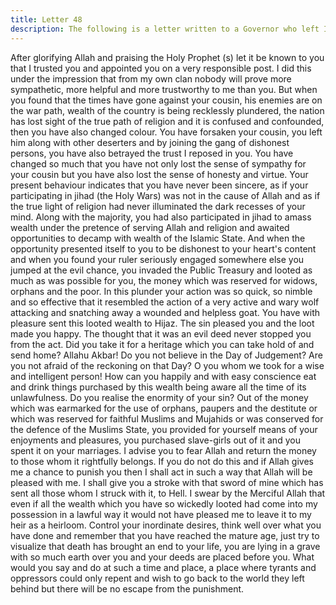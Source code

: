 ```yaml
---
title: Letter 48
description: The following is a letter written to a Governor who left Imam Ali (a) and ran away with Public Treasury, this man was a cousin of Imam Ali (a) and was his confidant. Some historians say that he was Ab...
---
```


After glorifying Allah and praising the Holy Prophet (s) let it be known to you that I trusted 
you and appointed you on a very responsible post. I did this under the impression that from 
my own clan nobody will prove more sympathetic, more helpful and more trustworthy to me 
than you. 
But when you found that the times have gone against your cousin, his enemies are on the war 
path, wealth of the country is being recklessly plundered, the nation has lost sight of the true 
path of religion and it is confused and confounded, then you have also changed colour. You 
have forsaken your cousin, you left him along with other deserters and by joining the gang of 
dishonest persons, you have also betrayed the trust I reposed in you. 
You have changed so much that you have not only lost the sense of sympathy for your cousin 
but you have also lost the sense of honesty and virtue. 
Your present behaviour indicates that you have never been sincere, as if your participating in 
jihad (the Holy Wars) was not in the cause of Allah and as if the true light of religion had 
never illuminated the dark recesses of your mind. Along with the majority, you had also 
participated in jihad to amass wealth under the pretence of serving Allah and religion and 
awaited opportunities to decamp with wealth of the Islamic State. And when the opportunity 
presented itself to you to be dishonest to your heart's content and when you found your ruler 
seriously engaged somewhere else you jumped at the evil chance, you invaded the Public 
Treasury and looted as much as was possible for you, the money which was reserved for 
widows, orphans and the poor. 
In this plunder your action was so quick, so nimble and so effective that it resembled the 
action of a very active and wary wolf attacking and snatching away a wounded and helpless 
goat. 
You have with pleasure sent this looted wealth to Hijaz. 
The sin pleased you and the loot made you happy. The thought that it was an evil deed never 
stopped you from the act. Did you take it for a heritage which you can take hold of and send 
home? Allahu Akbar! Do you not believe in the Day of Judgement? Are you not afraid of the 
reckoning on that Day? 
O you whom we took for a wise and intelligent person! How can you happily and with easy 
conscience eat and drink things purchased by this wealth being aware all the time of its 
unlawfulness. Do you realise the enormity of your sin? Out of the money which was 
earmarked for the use of orphans, paupers and the destitute or which was reserved for faithful 
Muslims and Mujahids or was conserved for the defence of the Muslims State, you provided 
for yourself means of your enjoyments and pleasures, you purchased slave-girls out of it and 
you spent it on your marriages. 
I advise you to fear Allah and return the money to those whom it rightfully belongs. 
If you do not do this and if Allah gives me a chance to punish you then I shall act in such a 
way that Allah will be pleased with me. I shall give you a stroke with that sword of mine 
which has sent all those whom I struck with it, to Hell. I swear by the Merciful Allah that 
even if all the wealth which you have so wickedly looted had come into my possession in a 
lawful way it would not have pleased me to leave it to my heir as a heirloom. 
Control your inordinate desires, think well over what you have done and remember that you 
have reached the mature age, just try to visualize that death has brought an end to your life, 
you are lying in a grave with so much earth over you and your deeds are placed before you. 
What would you say and do at such a time and place, a place where tyrants and oppressors 
could only repent and wish to go back to the world they left behind but there will be no 
escape from the punishment.